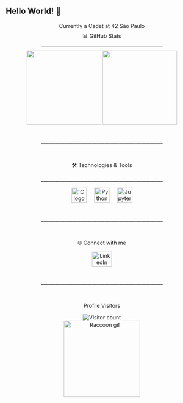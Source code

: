 ## Hello World! 👋

<p align="center">Currently a Cadet at 42 São Paulo</p>
<div style="line-height: 0.5;">
  <p align="center">📊 GitHub Stats</p>
  <p align="center">__________________________________________________</p>
</div>

<div align="center">
  <img src="https://github-readme-stats.vercel.app/api?username=GuilhermeGors&theme=default&show_icons=true" height="195px">
  <img src="https://github-readme-stats.vercel.app/api/top-langs/?username=GuilhermeGors&hide=html&layout=compact&theme=default" height="195px">
</div> 
<br> 
<p align="center">__________________________________________________</p>
<br>
<p align="center">🛠️ Technologies & Tools</p>
<p align="center">__________________________________________________</p>

<div align="center">
  <img src="https://cdn.jsdelivr.net/gh/devicons/devicon/icons/c/c-original.svg" height="40" alt="C logo" />
  <img width="12" />
  <img src="https://cdn.jsdelivr.net/gh/devicons/devicon/icons/python/python-original.svg" height="40" alt="Python logo" />
  <img width="12" />
  <img src="https://cdn.jsdelivr.net/gh/devicons/devicon/icons/jupyter/jupyter-original.svg" height="40" alt="Jupyter logo" />
</div>

<br> 
<p align="center">__________________________________________________</p>
<br>

<p align="center">🌐 Connect with me</p>

<div align="center">
  <a href="https://www.linkedin.com/in/guilhermegors/" target="_blank">
    <img src="https://raw.githubusercontent.com/maurodesouza/profile-readme-generator/master/src/assets/icons/social/linkedin/default.svg" width="52" height="40" alt="LinkedIn logo" />
  </a>
</div>

<br> 
<p align="center">__________________________________________________</p>
<br>

<p align="center">Profile Visitors</p>

<div align="center">
  <img src="https://profile-counter.glitch.me/GuilhermeGors/count.svg?" alt="Visitor count" />
</div>

<div align="center">
  <img height="200" src="https://media.tenor.com/_7Fjti7kTzsAAAAM/raccoon-cute.gif" alt="Raccoon gif" />
</div>

